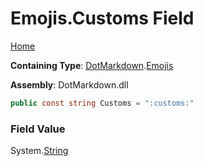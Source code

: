 # Emojis\.Customs Field

[Home](../../../README.md)

**Containing Type**: [DotMarkdown](../../README.md)\.[Emojis](../README.md)

**Assembly**: DotMarkdown\.dll

```csharp
public const string Customs = ":customs:"
```

### Field Value

System\.[String](https://docs.microsoft.com/en-us/dotnet/api/system.string)